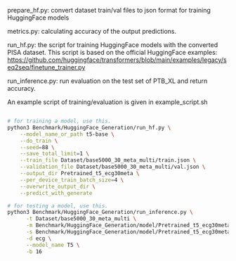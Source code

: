 prepare_hf.py: convert dataset train/val files to json format for training HuggingFace models

metrics.py: calculating accuracy of the output predictions.

run_hf.py: the script for training HuggingFace models with the converted PISA dataset. This script is based on the official HuggingFace examples: https://github.com/huggingface/transformers/blob/main/examples/legacy/seq2seq/finetune_trainer.py

run_inference.py: run evaluation on the test set of PTB_XL and return accuracy.

An example script of training/evaluation is given in example_script.sh

```bash

# for training a model, use this.
python3 Benchmark/HuggingFace_Generation/run_hf.py \
    --model_name_or_path t5-base \
    --do_train \
    --seed=88 \
    --save_total_limit=1 \
    --train_file Dataset/base5000_30_meta_multi/train.json \
    --validation_file Dataset/base5000_30_meta_multi/val.json \
    --output_dir Pretrained_t5_ecg30meta \
    --per_device_train_batch_size=4 \
    --overwrite_output_dir \
    --predict_with_generate

# for testing a model, use this.
python3 Benchmark/HuggingFace_Generation/run_inference.py \
      -t Dataset/base5000_30_meta_multi \
      -m Benchmark/HuggingFace_Generation/model/Pretrained_t5_ecg30meta \
      -s Benchmark/HuggingFace_Generation/model/Pretrained_t5_ecg30meta_predict \
      -d ecg \
      --model_name T5 \
      -b 16
```

